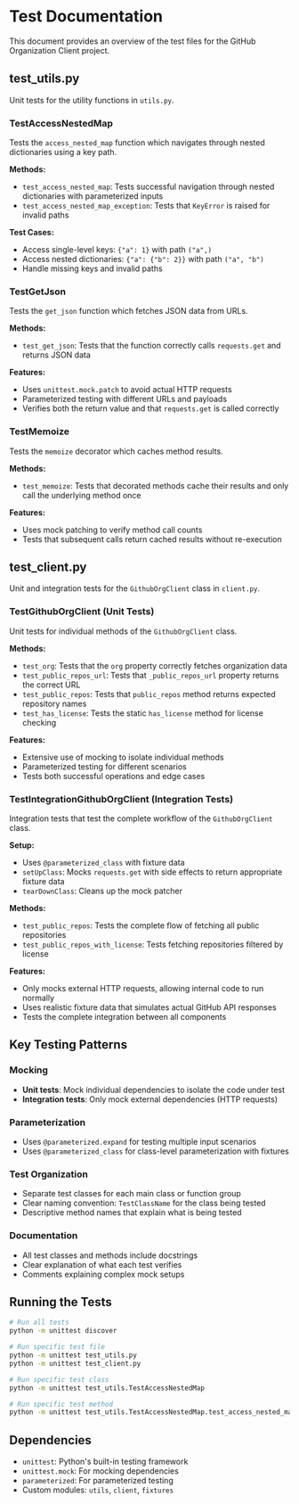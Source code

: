 # Test Documentation

This document provides an overview of the test files for the GitHub Organization Client project.

## test_utils.py

Unit tests for the utility functions in `utils.py`.

### TestAccessNestedMap

Tests the `access_nested_map` function which navigates through nested dictionaries using a key path.

**Methods:**

- `test_access_nested_map`: Tests successful navigation through nested dictionaries with parameterized inputs
- `test_access_nested_map_exception`: Tests that `KeyError` is raised for invalid paths

**Test Cases:**

- Access single-level keys: `{"a": 1}` with path `("a",)`
- Access nested dictionaries: `{"a": {"b": 2}}` with path `("a", "b")`
- Handle missing keys and invalid paths

### TestGetJson

Tests the `get_json` function which fetches JSON data from URLs.

**Methods:**

- `test_get_json`: Tests that the function correctly calls `requests.get` and returns JSON data

**Features:**

- Uses `unittest.mock.patch` to avoid actual HTTP requests
- Parameterized testing with different URLs and payloads
- Verifies both the return value and that `requests.get` is called correctly

### TestMemoize

Tests the `memoize` decorator which caches method results.

**Methods:**

- `test_memoize`: Tests that decorated methods cache their results and only call the underlying method once

**Features:**

- Uses mock patching to verify method call counts
- Tests that subsequent calls return cached results without re-execution

## test_client.py

Unit and integration tests for the `GithubOrgClient` class in `client.py`.

### TestGithubOrgClient (Unit Tests)

Unit tests for individual methods of the `GithubOrgClient` class.

**Methods:**

- `test_org`: Tests that the `org` property correctly fetches organization data
- `test_public_repos_url`: Tests that `_public_repos_url` property returns the correct URL
- `test_public_repos`: Tests that `public_repos` method returns expected repository names
- `test_has_license`: Tests the static `has_license` method for license checking

**Features:**

- Extensive use of mocking to isolate individual methods
- Parameterized testing for different scenarios
- Tests both successful operations and edge cases

### TestIntegrationGithubOrgClient (Integration Tests)

Integration tests that test the complete workflow of the `GithubOrgClient` class.

**Setup:**

- Uses `@parameterized_class` with fixture data
- `setUpClass`: Mocks `requests.get` with side effects to return appropriate fixture data
- `tearDownClass`: Cleans up the mock patcher

**Methods:**

- `test_public_repos`: Tests the complete flow of fetching all public repositories
- `test_public_repos_with_license`: Tests fetching repositories filtered by license

**Features:**

- Only mocks external HTTP requests, allowing internal code to run normally
- Uses realistic fixture data that simulates actual GitHub API responses
- Tests the complete integration between all components

## Key Testing Patterns

### Mocking

- **Unit tests**: Mock individual dependencies to isolate the code under test
- **Integration tests**: Only mock external dependencies (HTTP requests)

### Parameterization

- Uses `@parameterized.expand` for testing multiple input scenarios
- Uses `@parameterized_class` for class-level parameterization with fixtures

### Test Organization

- Separate test classes for each main class or function group
- Clear naming convention: `TestClassName` for the class being tested
- Descriptive method names that explain what is being tested

### Documentation

- All test classes and methods include docstrings
- Clear explanation of what each test verifies
- Comments explaining complex mock setups

## Running the Tests

```bash
# Run all tests
python -m unittest discover

# Run specific test file
python -m unittest test_utils.py
python -m unittest test_client.py

# Run specific test class
python -m unittest test_utils.TestAccessNestedMap

# Run specific test method
python -m unittest test_utils.TestAccessNestedMap.test_access_nested_map
```

## Dependencies

- `unittest`: Python's built-in testing framework
- `unittest.mock`: For mocking dependencies
- `parameterized`: For parameterized testing
- Custom modules: `utils`, `client`, `fixtures`
